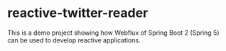 # reactive-twitter-reader
This is a demo project showing how Webflux of Spring Boot 2 (Spring 5) can be used to develop reactive applications.
